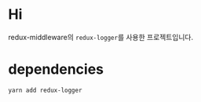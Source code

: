# Hi

redux-middleware의 `redux-logger`를 사용한 프로젝트입니다.

# dependencies

```shell
yarn add redux-logger
```
